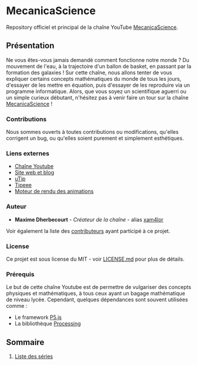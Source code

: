 # MecanicaScience
Repository officiel et principal de la chaîne YouTube [MecanicaScience](https://www.youtube.com/c/MecanicaScience).

## Présentation

Ne vous êtes-vous jamais demandé comment fonctionne notre monde ? Du mouvement de l'eau, à la trajectoire d'un ballon de basket, en passant par la formation des galaxies !
Sur cette chaîne, nous allons tenter de vous expliquer certains concepts mathématiques du monde de tous les jours, d'essayer de les mettre en équation, puis d'essayer de les reproduire via un programme informatique.
Alors, que vous soyez un scientifique aguerri ou un simple curieux débutant, n'hésitez pas à venir faire un tour sur la chaîne [MecanicaScience](https://www.youtube.com/c/MecanicaScience) ! 

### Contributions

Nous sommes ouverts à toutes contributions ou modifications, qu'elles corrigent un bug, ou qu'elles soient purement et simplement esthétiques.

### Liens externes
 - [Chaîne Youtube](https://www.youtube.com/c/MecanicaScience)
 - [Site web et blog](http://mecanicascience.herokuapp.com/)
 - [uTip](https://utip.io/mecanicascience)
 - [Tipeee](https://fr.tipeee.com/mecanica)
 - [Moteur de rendu des animations](https://github.com/mecanicascience/Mathim)

### Auteur

* **Maxime Dherbecourt** - *Créateur de la chaîne* - alias [xam4lor](https://github.com/xam4lor)

Voir également la liste des [contributeurs](https://github.com/xam4lor/Mecanica/contributors) ayant participé à ce projet.

### License

Ce projet est sous license du MIT - voir [LICENSE.md](LICENSE.md) pour plus de détails.

### Prérequis

Le but de cette chaîne Youtube est de permettre de vulgariser des concepts physiques et mathématiques, à tous ceux ayant un bagage mathématique de niveau lycée.
Cependant, quelques dépendances sont souvent utilisées comme :
* Le framework [P5.js](https://p5js.org/)
* La bibliothèque [Processing](https://processing.org/)


## Sommaire
  1. [Liste des séries](https://github.com/xam4lor/Mecanica/tree/master/Series)

